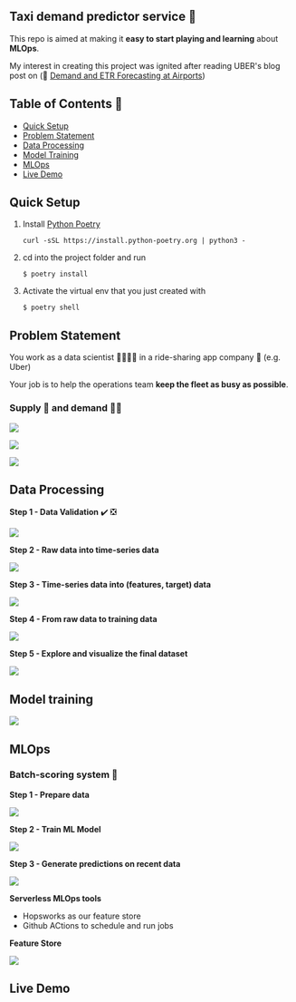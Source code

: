 ## Taxi demand predictor service 🚕

This repo is aimed at making it **easy to start playing and learning** about **MLOps**. 

My interest in creating this project was ignited after reading UBER's blog post on (:link: [Demand and ETR Forecasting at Airports](https://www.uber.com/en-GB/blog/demand-and-etr-forecasting-at-airports/))


## Table of Contents 📑
  * [Quick Setup](#quick-setup)
  * [Problem Statement](#problem-statement)
  * [Data Processing](#data-processing)
  * [Model Training](#model-training)
  * [MLOps](#mlops)
  * [Live Demo](#live-demo)


## Quick Setup

1. Install [Python Poetry](https://python-poetry.org/)
    ```
    curl -sSL https://install.python-poetry.org | python3 -
    ```

2. cd into the project folder and run
    ```
    $ poetry install
    ```

3. Activate the virtual env that you just created with
    ```
    $ poetry shell
    ```

## Problem Statement

You work as a data scientist 👨‍🔬👩‍🔬 in a ride-sharing app company 🚗 (e.g. Uber)

Your job is to help the operations team **keep the fleet as busy as possible**.

### Supply 🚕 and demand 👨‍💼

<p align="left">
<img src="data/readme_pics/supply_demand_1.PNG"/>
</p>

<p align="left">
<img src="data/readme_pics/supply_demand_2.PNG"/>
</p>

<p align="left">
<img src="data/readme_pics/supply_demand_3.PNG"/>
</p>

## Data Processing

**Step 1 - Data Validation** ✔️ ❎

<p align="left">
<img src="data/readme_pics/step1.PNG"/>
</p>

**Step 2 - Raw data into time-series data**

<p align="left">
<img src="data/readme_pics/step2.PNG"/>
</p>

**Step 3 - Time-series data into (features, target) data**

<p align="left">
<img src="data/readme_pics/step2.PNG"/>
</p>

**Step 4 - From raw data to training data**

<p align="left">
<img src="data/readme_pics/step2.PNG"/>
</p>

**Step 5 - Explore and visualize the final dataset**

<p align="left">
<img src="data/readme_pics/step5.PNG"/>
</p>


## Model training

<p align="left">
<img src="data/readme_pics/howtobuildgoodml.PNG"/>
</p>

## MLOps

### Batch-scoring system 🤹

**Step 1 - Prepare data**

<p align="left">
<img src="data/readme_pics/preparedata.PNG"/>
</p>

**Step 2 - Train ML Model**

<p align="left">
<img src="data/readme_pics/trainmlmodel.PNG"/>
</p>

**Step 3 - Generate predictions on recent data**

<p align="left">
<img src="data/readme_pics/generatepredictions.PNG"/>
</p>

**Serverless MLOps tools**
- Hopsworks as our feature store
- Github ACtions to schedule and run jobs

**Feature Store**

<p align="left">
<img src="data/readme_pics/featurestore.PNG"/>
</p>


## Live Demo
